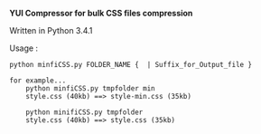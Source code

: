 <strong>YUI Compressor for bulk CSS files compression</strong>

Written in Python 3.4.1

Usage :

    python minfiCSS.py FOLDER_NAME {  | Suffix_for_Output_file }

    for example...
        python minfiCSS.py tmpfolder min
        style.css (40kb) ==> style-min.css (35kb)

        python minifiCSS.py tmpfolder
        style.css (40kb) ==> style.css (35kb)
